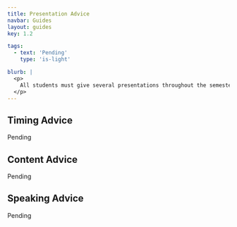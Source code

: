 ```yaml
---
title: Presentation Advice
navbar: Guides
layout: guides
key: 1.2

tags:
  - text: 'Pending'
    type: 'is-light'

blurb: |
  <p>
    All students must give several presentations throughout the semester. This guide focuses on the general advice for presentations. See the <a href="./">individual guides</a> on each presentation for <strong>speaker</strong> requirements.
  </p>
---
```


## Timing Advice

Pending

## Content Advice

Pending

## Speaking Advice

Pending
